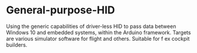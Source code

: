 # General-purpose-HID

Using the generic capabilities of driver-less HID to pass data between Windows 10 and embedded systems, within the Arduino framework. Targets are various simulator software for flight and others. Suitable for f ex cockpit builders.
